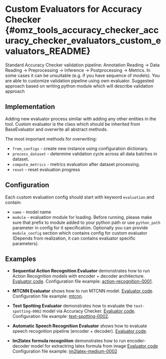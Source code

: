 # Custom Evaluators for Accuracy Checker {#omz_tools_accuracy_checker_accuracy_checker_evaluators_custom_evaluators_README}
Standard Accuracy Checker validation pipeline: Annotation Reading -> Data Reading -> Preprocessing -> Inference -> Postprocessing -> Metrics.
In some cases it can be unsuitable (e.g. if you have sequence of models). You are able to customize validation pipeline using own evaluator.
Suggested approach based on writing python module which will describe validation approach

## Implementation
Adding new evaluator process similar with adding any other entities in the tool.
Custom evaluator is the class which should be inherited from BaseEvaluator and overwrite all abstract methods.

The most important methods for overwriting:

* `from_configs` - create new instance using configuration dictionary.
* `process_dataset` - determine validation cycle across all data batches in dataset.
* `compute_metrics` - metrics evaluation after dataset processing.
* `reset` - reset evaluation progress

## Configuration
Each custom evaluation config should start with keyword `evaluation` and contain:
 * `name` - model name
 * `module` - evaluation module for loading.
Before running, please make sure that prefix to module added to your python path or use `python_path` parameter in config for it specification.
Optionally you can provide `module_config` section which contains config for custom evaluator (Depends from realization, it can contains evaluator specific parameters).

## Examples
* **Sequential Action Recognition Evaluator** demonstrates how to run Action Recognition models with encoder + decoder architecture.
  <a href="https://github.com/opencv/open_model_zoo/blob/develop/tools/accuracy_checker/accuracy_checker/evaluators/custom_evaluators/sequential_action_recognition_evaluator.py">Evaluator code</a>.
  Configuration file example: <a href="https://github.com/opencv/open_model_zoo/blob/develop/tools/accuracy_checker/configs/action-recognition-0001.yml">action-recognition-0001</a>.

* **MTCNN Evaluator** shows how to run MTCNN model.
  <a href="https://github.com/opencv/open_model_zoo/blob/develop/tools/accuracy_checker/accuracy_checker/evaluators/custom_evaluators/mtcnn_evaluator.py">Evaluator code</a>.
  Configuration file example: <a href="https://github.com/opencv/open_model_zoo/blob/develop/tools/accuracy_checker/configs/mtcnn.yml">mtcnn</a>.

* **Text Spotting Evaluator** demonstrates how to evaluate the `text-spotting-0002` model via Accuracy Checker.
  <a href="https://github.com/opencv/open_model_zoo/blob/develop/tools/accuracy_checker/accuracy_checker/evaluators/custom_evaluators/text_spotting_evaluator.py">Evaluator code</a>.
  Configuration file example: <a href="https://github.com/opencv/open_model_zoo/blob/develop/tools/accuracy_checker/configs/text-spotting-0002.yml">text-spotting-0002</a>.

* **Automatic Speech Recognition Evaluator** shows how to evaluate speech recognition pipeline (encoder + decoder).
<a href="https://github.com/opencv/open_model_zoo/blob/develop/tools/accuracy_checker/accuracy_checker/evaluators/custom_evaluators/asr_encoder_decoder_evaluator.py">Evaluator code</a>.
* **Im2latex formula recognition** demonstrates how to run encoder-decoder model for extractring latex formula from image
  <a href="https://github.com/opencv/open_model_zoo/blob/develop/tools/accuracy_checker/accuracy_checker/evaluators/custom_evaluators/im2latex_evaluator.py">Evaluator code</a>
  Configuration file example: <a href="https://github.com/opencv/open_model_zoo/blob/develop/tools/accuracy_checker/configs/im2latex-medium-0002.yml">im2latex-medium-0002</a>
